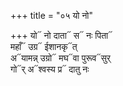 +++
title = "०५ यो नो"

+++
यो᳓ नो दाता᳓ स᳓ नः पिता᳓  
महाँ᳓ उग्र᳓ ईशानकृ᳓त्  
अ᳓यामन्न् उग्रो᳓ मघ᳓वा पुरूव᳓सुर्  
गो᳓र् अ᳓श्वस्य प्र᳓ दातु नः